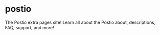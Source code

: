 # postio
The Postio extra pages site! Learn all about the Postio about, descriptions, FAQ, support, and more!
